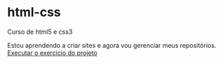# html-css
 Curso de html5 e css3

Estou aprendendo a criar sites e agora vou  gerenciar meus repositórios.
<a href="https://andregluis.github.io/html-css/Exercicios/projeto/projeto.html">Executar o exercicio do projeto </a>